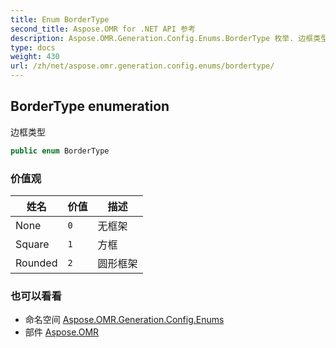 ```yaml
---
title: Enum BorderType
second_title: Aspose.OMR for .NET API 参考
description: Aspose.OMR.Generation.Config.Enums.BorderType 枚举. 边框类型
type: docs
weight: 430
url: /zh/net/aspose.omr.generation.config.enums/bordertype/
---
```

## BorderType enumeration

边框类型

```csharp
public enum BorderType
```

### 价值观

| 姓名 | 价值 | 描述 |
| --- | --- | --- |
| None | `0` | 无框架 |
| Square | `1` | 方框 |
| Rounded | `2` | 圆形框架 |

### 也可以看看

* 命名空间 [Aspose.OMR.Generation.Config.Enums](../../aspose.omr.generation.config.enums/)
* 部件 [Aspose.OMR](../../)



